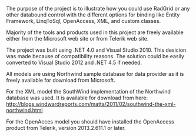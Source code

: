 The purpose of the project is to illustrate how you could use RadGrid or any other
databound control with the different options for binding like Entity Framework, LinqToSql,
OpenAccess, XML, and custom classes.

Majority of the tools and products used in this project are freely available either from the Microsoft web site 
or from Telerik web site.

The project was built using .NET 4.0 and Visual Studio 2010. This desicion was made because of compatibility 
reasons. The solution could be easily converted to Visual Studio 2012 and .NET 4.5 if needed.

All models are using Northwind sample database for data provider as it is freely available for download from Microsoft.

For the XML model the SouthWind implementation of the Northwind database was used. It is available for download from here:
http://blogs.windwardreports.com/matta/2011/02/southwind-the-xml-northwind.html

For the OpenAcces model you should have installed the OpenAccess product from Telerik, version 2013.2.611.1 or later.

